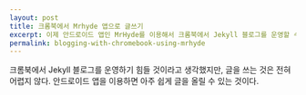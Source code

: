 ```yaml
---
layout: post
title: 크롬북에서 Mrhyde 앱으로 글쓰기
excerpt: 이제 안드로이드 앱인 MrHyde를 이용해서 크롬북에서 Jekyll 블로그를 운영할 수 있게 됐다.
permalink: blogging-with-chromebook-using-mrhyde
---
```



크롬북에서 Jekyll 블로그를 운영하기 힘들 것이라고 생각했지만, 글을 쓰는 것은 전혀 어렵지 않다. 안드로이드 앱을 이용하면 아주 쉽게 글을 올릴 수 있는 것이다.